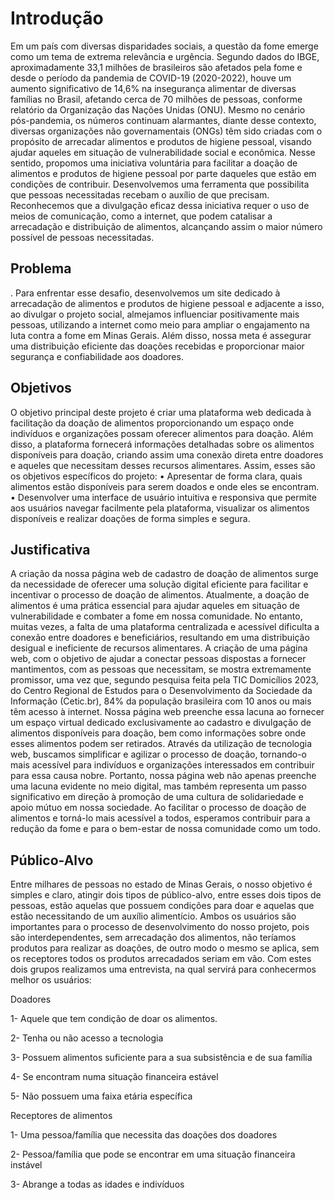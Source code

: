 # Introdução

Em um país com diversas disparidades sociais, a questão da fome emerge como um tema de extrema relevância e urgência. Segundo dados do IBGE, aproximadamente 33,1 milhões de brasileiros são afetados pela fome e desde o período da pandemia de COVID-19 (2020-2022), houve um aumento significativo de 14,6% na insegurança alimentar de diversas famílias no Brasil, afetando cerca de 70 milhões de pessoas, conforme relatório da Organização das Nações Unidas (ONU).
Mesmo no cenário pós-pandemia, os números continuam alarmantes, diante desse contexto, diversas organizações não governamentais (ONGs) têm sido criadas com o propósito de arrecadar alimentos e produtos de higiene pessoal, visando ajudar aqueles em situação de vulnerabilidade social e econômica. 
Nesse sentido, propomos uma iniciativa voluntária para facilitar a doação de alimentos e produtos de higiene pessoal por parte daqueles que estão em condições de contribuir. Desenvolvemos uma ferramenta que possibilita que pessoas necessitadas recebam o auxílio de que precisam. Reconhecemos que a divulgação eficaz dessa iniciativa requer o uso de meios de comunicação, como a internet, que podem catalisar a arrecadação e distribuição de alimentos, alcançando assim o maior número possível de pessoas necessitadas.

## Problema
. Para enfrentar esse desafio, desenvolvemos um site dedicado à arrecadação de alimentos e produtos de higiene pessoal e adjacente a isso, ao divulgar o projeto social, almejamos influenciar positivamente mais pessoas, utilizando a internet como meio para ampliar o engajamento na luta contra a fome em Minas Gerais. Além disso, nossa meta é assegurar uma distribuição eficiente das doações recebidas e proporcionar maior segurança e confiabilidade aos doadores. 

## Objetivos

O objetivo principal deste projeto é criar uma plataforma web dedicada à facilitação da doação de alimentos proporcionando um espaço onde indivíduos e organizações possam oferecer alimentos para doação. Além disso, a plataforma fornecerá informações detalhadas sobre os alimentos disponíveis para doação, criando assim uma conexão direta entre doadores e aqueles que necessitam desses recursos alimentares. Assim, esses são os objetivos específicos do projeto: 
	• Apresentar de forma clara, quais alimentos estão disponíveis para serem doados e onde eles se encontram. 
	• Desenvolver uma interface de usuário intuitiva e responsiva que permite aos usuários navegar facilmente pela plataforma, visualizar os alimentos disponíveis e realizar doações de forma simples e segura.

## Justificativa

A criação da nossa página web de cadastro de doação de alimentos surge da necessidade de oferecer uma solução digital eficiente para facilitar e incentivar o processo de doação de alimentos. Atualmente, a doação de alimentos é uma prática essencial para ajudar aqueles em situação de vulnerabilidade e combater a fome em nossa comunidade. No entanto, muitas vezes, a falta de uma plataforma centralizada e acessível dificulta a conexão entre doadores e beneficiários, resultando em uma distribuição desigual e ineficiente de recursos alimentares.
A criação de uma página web, com  o objetivo de ajudar a conectar pessoas dispostas a fornecer mantimentos, com as pessoas que necessitam, se mostra extremamente promissor, uma vez que, segundo pesquisa feita pela TIC Domicílios 2023, do Centro Regional de Estudos para o Desenvolvimento da Sociedade da Informação (Cetic.br), 84% da população brasileira com 10 anos ou mais têm acesso à internet.
Nossa página web preenche essa lacuna ao fornecer um espaço virtual dedicado exclusivamente ao cadastro e divulgação de alimentos disponíveis para doação, bem como informações sobre onde esses alimentos podem ser retirados. Através da utilização de tecnologia web, buscamos simplificar e agilizar o processo de doação, tornando-o mais acessível para indivíduos e organizações interessados em contribuir para essa causa nobre.
Portanto, nossa página web não apenas preenche uma lacuna evidente no meio digital, mas também representa um passo significativo em direção à promoção de uma cultura de solidariedade e apoio mútuo em nossa sociedade. Ao facilitar o processo de doação de alimentos e torná-lo mais acessível a todos, esperamos contribuir para a redução da fome e para o bem-estar de nossa comunidade como um todo.

## Público-Alvo

Entre milhares de pessoas no estado de Minas Gerais, o nosso objetivo é simples e claro, atingir dois tipos de público-alvo, entre esses dois tipos de pessoas, estão aquelas que possuem condições para doar e aquelas que estão necessitando de um auxílio alimentício. Ambos os usuários são importantes para o processo de desenvolvimento do nosso projeto, pois são interdependentes, sem arrecadação dos alimentos, não teríamos produtos para realizar as doações, de outro modo o mesmo se aplica, sem os receptores todos os produtos arrecadados seriam em vão.
Com estes dois grupos realizamos uma entrevista, na qual servirá para conhecermos melhor os usuários:

Doadores

1- Aquele que tem condição de doar os alimentos.

2- Tenha ou não acesso a tecnologia

3- Possuem alimentos suficiente para a sua subsistência e de sua família

4- Se encontram numa situação financeira estável 

5- Não possuem uma faixa etária específica


Receptores de alimentos

1- Uma pessoa/família que necessita das doações dos doadores

2- Pessoa/família que pode se encontrar em uma situação financeira instável 

3- Abrange a todas as idades e indivíduos
